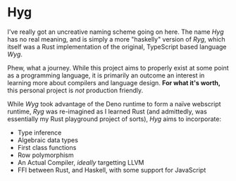 # Hyg
I've really got an uncreative naming scheme going on here. The name *Hyg* has no real meaning, and is simply a more "haskelly" version of *Ryg*, which itself was a Rust implementation of the original, TypeScript based language *Wyg*. 

Phew, what a journey. While this project aims to properly exist at some point as a programming language, it is primarily an outcome an interest in learning more about compilers and language design. **For what it's worth,** this personal project is *not* production friendly.

While *Wyg* took advantage of the Deno runtime to form a naïve webscript runtime, *Ryg* was re-imagined as I learned Rust (and admittedly, was essentially my Rust playground project of sorts), *Hyg* aims to incorporate:

- Type inference
- Algebraic data types
- First class functions
- Row polymorphism
- An Actual Compiler, *ideally* targetting LLVM
- FFI between Rust, and Haskell, with some support for JavaScript
